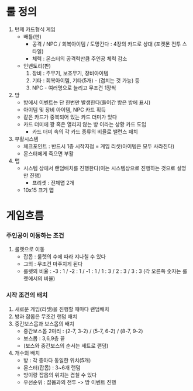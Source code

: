 # 룰 정의
1. 턴제 카드형식 게임
	+ 배틀(판)
		+ 공격 / NPC / 회복아이템 / 도망간다
	    	: 4장의 카드로 상대 (포켓몬 전투 스타일)
		+ 체력 : 몬스터의 공격력만큼 주인공 체력 감소
	+ 인벤토리(판)
		1. 장비 : 주무기, 보조무기, 장비아이템
		2. 기타 : 회복아이템, 기타(5개) - (겹치는 것 가능) 등
		3. NPC - 여러명으로 늘리고 무조건 1장씩
2. 방
	+ 방에서 이벤트는 단 한번만 발생한다(들어간 방은 방에 표시)
	+ 아이템 및 장비 아이템, NPC 카드 획득
	+ 같은 카드가 중복되어 있는 카드 더미가 있다
	+ 카드 더미에 꽝 혹은 열리지 않는 방 이라는 상황 카드 도입
		+ 카드 더미 속의 각 카드 종류의 비율로 밸런스 패치
3. 부활시스템
	+ 체크포인트 : 반드시 1층 시작지점 = 게임 리셋(아이템은 모두 사라진다)
	+ 몬스터에게 죽으면 부활
4. 맵
	+ 시스템 상에서 랜덤배치를 진행한다(이는 시스템상으로 진행하는 것으로 설명만 진행)
		+ 프리셋 : 전체맵 2개
	+ 10x15 크기 맵

# 게임흐름

### 주인공이 이동하는 조건
1. 룰렛으로 이동
	* 잡몹 : 룰렛의 수에 따라 지나칠 수 있다
	* 그외 : 무조건 마주치게 된다
	* 룰렛의 비율 : -3 : 1 / -2 : 1 / -1 : 1 / 1 : 3 / 2 : 3 / 3 : 3 (각 오른쪽 숫자는 룰렛에서의 비율)


### 시작 조건의 배치
1. 새로운 게임(리셋)을 진행할 때마다 랜덤배치
2. 방과 잡몹은 무조건 랜덤 배치
3. 중간보스몹과 보스몹의 배치
	* 중간보스몹 2마리 : (2-7, 3-2) / (5-7, 6-2) / (8-7, 9-2) 
	* 보스몹 : 3,6,9층 끝
	* (보스와 중간보스의 순서는 세트로 랜덤)
3. 개수의 배치
	* 방 : 각 층마다 동일한 위치(5개)
	* 몬스터(잡몹) : 3~6개 랜덤
	* 방이랑 잡몹의 위치는 겹칠 수 있다
	* 우선순위 : 잡몹과의 전투 -> 방 이벤트 진행